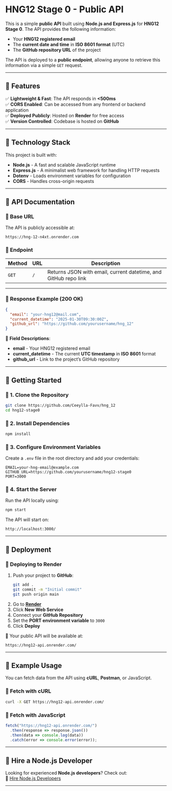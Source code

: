 # **HNG12 Stage 0 - Public API**  

This is a simple **public API** built using **Node.js and Express.js** for **HNG12 Stage 0**. The API provides the following information:  

- Your **HNG12 registered email**  
- The **current date and time** in **ISO 8601 format** (UTC)  
- The **GitHub repository URL** of the project  

The API is deployed to a **public endpoint**, allowing anyone to retrieve this information via a simple `GET` request.  

---

## **📌 Features**
✅ **Lightweight & Fast**: The API responds in **<500ms**  
✅ **CORS Enabled**: Can be accessed from any frontend or backend application  
✅ **Deployed Publicly**: Hosted on **Render** for free access  
✅ **Version Controlled**: Codebase is hosted on **GitHub**  

---

## **📌 Technology Stack**
This project is built with:  
- **Node.js** - A fast and scalable JavaScript runtime  
- **Express.js** - A minimalist web framework for handling HTTP requests  
- **Dotenv** - Loads environment variables for configuration  
- **CORS** - Handles cross-origin requests  

---

## **🚀 API Documentation**
### **🔹 Base URL**  
The API is publicly accessible at:  
```plaintext
https://hng-12-n4xt.onrender.com
```

### **🔹 Endpoint**
| Method | URL | Description |
|--------|-----|-------------|
| `GET` | `/` | Returns JSON with email, current datetime, and GitHub repo link |

---

### **🔹 Response Example (200 OK)**
```json
{
  "email": "your-hng12@mail.com",
  "current_datetime": "2025-01-30T09:30:00Z",
  "github_url": "https://github.com/yourusername/hng_12"
}
```

📌 **Field Descriptions**:  
- **email** - Your HNG12 registered email  
- **current_datetime** - The current **UTC timestamp** in **ISO 8601** format  
- **github_url** - Link to the project’s GitHub repository  

---

## **📌 Getting Started**
### **🔹 1. Clone the Repository**
```bash
git clone https://github.com/Ceeylla-Favv/hng_12
cd hng12-stage0
```

### **🔹 2. Install Dependencies**
```bash
npm install
```

### **🔹 3. Configure Environment Variables**
Create a `.env` file in the root directory and add your credentials:  
```
EMAIL=your-hng-email@example.com
GITHUB_URL=https://github.com/yourusername/hng12-stage0
PORT=3000
```

### **🔹 4. Start the Server**
Run the API locally using:  
```bash
npm start
```
The API will start on:  
```plaintext
http://localhost:3000/
```

---

## **📌 Deployment**
### **🔹 Deploying to Render**
1. Push your project to **GitHub**:  
   ```bash
   git add .
   git commit -m "Initial commit"
   git push origin main
   ```
2. Go to **[Render](https://render.com/)**  
3. Click **New Web Service**  
4. Connect your **GitHub Repository**  
5. Set the **PORT environment variable** to `3000`  
6. Click **Deploy**  

📌 Your public API will be available at:  
```plaintext
https://hng12-api.onrender.com/
```

---

## **📌 Example Usage**
You can fetch data from the API using **cURL**, **Postman**, or JavaScript.

### **🔹 Fetch with cURL**
```bash
curl -X GET https://hng12-api.onrender.com/
```

### **🔹 Fetch with JavaScript**
```javascript
fetch("https://hng12-api.onrender.com/")
  .then(response => response.json())
  .then(data => console.log(data))
  .catch(error => console.error(error));
``` 

---

## **📌 Hire a Node.js Developer**
Looking for experienced **Node.js developers**? Check out:  
🔗 [Hire Node.js Developers](https://hng.tech/hire/nodejs-developers)  

---


